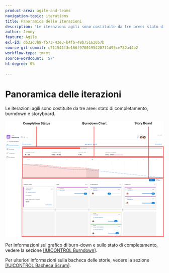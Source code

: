 ```yaml
---
product-area: agile-and-teams
navigation-topic: iterations
title: Panoramica delle iterazioni
description: 'Le iterazioni agili sono costituite da tre aree: stato di completamento, burn-down e storyboard.'
author: Jenny
feature: Agile
exl-id: db32d3b9-f573-43e3-b4fb-49b75162057b
source-git-commit: c711541f3e166f9700195420711d95ce782a44b2
workflow-type: tm+mt
source-wordcount: '57'
ht-degree: 0%

---
```


# Panoramica delle iterazioni

Le iterazioni agili sono costituite da tre aree: stato di completamento, burndown e storyboard.

![Visualizzazione iterazione](assets/agile-iteration-with-callouts.png)

Per informazioni sul grafico di burn-down e sullo stato di completamento, vedere la sezione [[!UICONTROL Burndown]](../../../agile/use-scrum-in-an-agile-team/burndown/burndown.md).

Per ulteriori informazioni sulla bacheca delle storie, vedere la sezione [[!UICONTROL Bacheca Scrum]](../../../agile/use-scrum-in-an-agile-team/scrum-board/scrum-board.md).
